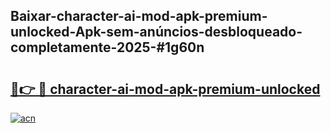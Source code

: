 ## Baixar-character-ai-mod-apk-premium-unlocked-Apk-sem-anúncios-desbloqueado-completamente-2025-#1g60n

# <h2><a href="https://ainizakaria.my?title=character-ai-mod-apk-premium-unlocked&ref=22M">🔗👉 🔴 character-ai-mod-apk-premium-unlocked</a></h2>

[![acn](https://github.com/user-attachments/assets/0f9c940e-d8b0-45ae-aac7-cd30a18b3e1c)](https://ainizakaria.my?title=character-ai-mod-apk-premium-unlocked&ref=22M)

